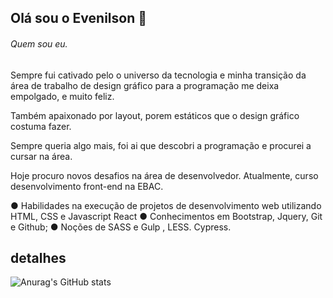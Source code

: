 ## Olá sou o Evenilson 👋
###### Quem sou eu.
Sempre fui cativado pelo o universo da tecnologia e minha transição da área de trabalho de design gráfico para a programação me deixa empolgado,
e muito feliz.

Também apaixonado por layout, porem estáticos que o design gráfico costuma fazer.

Sempre queria algo mais, foi ai que descobri a programação e procurei a cursar na área.

Hoje procuro novos desafios na área de desenvolvedor. Atualmente, curso desenvolvimento front-end na EBAC.

● Habilidades na execução de projetos de desenvolvimento web utilizando HTML, CSS e Javascript React
● Conhecimentos em Bootstrap, Jquery, Git e Github; 
● Noções de SASS e Gulp , LESS. Cypress.

## detalhes 
![Anurag's GitHub stats](https://github-readme-stats.vercel.app/api?username=evenilsonguerreiro&show_icons=true&theme=radical)
